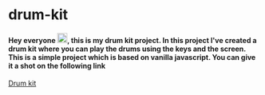 # drum-kit

<h4>Hey everyone <img src="https://github.com/TheDudeThatCode/TheDudeThatCode/raw/master/Assets/Hi.gif?raw=true" width="20px" style="max-width: 100%;">, this is my drum kit project. In this project I've created a drum kit where you can play the drums using the keys and the screen. This is a simple project which is based on vanilla javascript. You can give it a shot on the following link </h4>

<a href = "https://sharmatushar1.github.io/drum-kit/">Drum kit</a>
